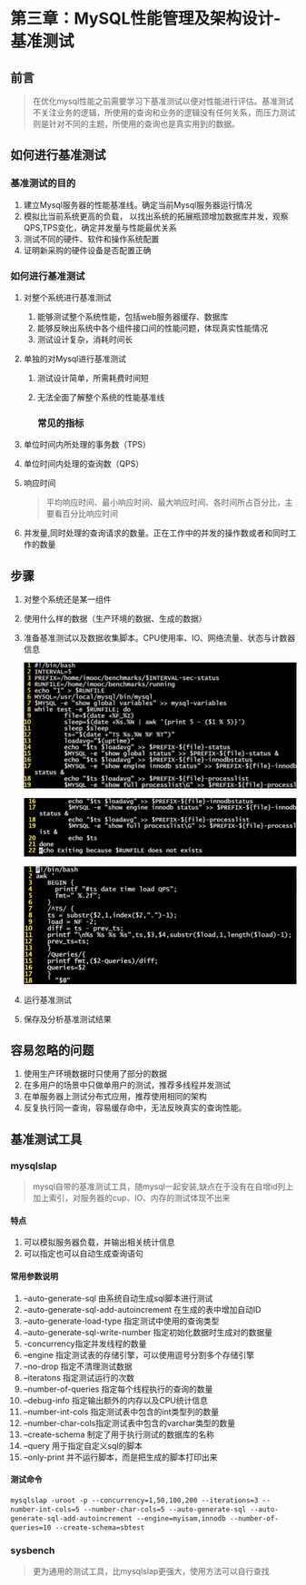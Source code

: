 # 第三章：MySQL性能管理及架构设计-基准测试



## 前言

> 在优化mysql性能之前需要学习下基准测试以便对性能进行评估。基准测试不关注业务的逻辑，所使用的查询和业务的逻辑没有任何关系，而压力测试则是针对不同的主题，所使用的查询也是真实用到的数据。



## 如何进行基准测试

### 基准测试的目的

1. 建立Mysql服务器的性能基准线。确定当前Mysql服务器运行情况
2. 模拟比当前系统更高的负载， 以找出系统的拓展瓶颈增加数据库并发，观察QPS,TPS变化，确定并发量与性能最优关系
3. 测试不同的硬件、软件和操作系统配置
4. 证明新采购的硬件设备是否配置正确

### 如何进行基准测试

1. 对整个系统进行基准测试

   1. 能够测试整个系统性能，包括web服务器缓存、数据库
   2. 能够反映出系统中各个组件接口间的性能问题，体现真实性能情况
   3. 测试设计复杂，消耗时间长

2. 单独的对Mysql进行基准测试

   1. 测试设计简单，所需耗费时间短

   2. 无法全面了解整个系统的性能基准线

      ### 常见的指标

3. 单位时间内所处理的事务数（TPS）

4. 单位时间内处理的查询数（QPS）

5. 响应时间

   > 平均响应时间、最小响应时间、最大响应时间、各时间所占百分比，主要看百分比响应时间

6. 并发量,同时处理的查询请求的数量。正在工作中的并发的操作数或者和同时工作的数量

## 步骤

1. 对整个系统还是某一组件

2. 使用什么样的数据（生产环境的数据、生成的数据）

3. 准备基准测试以及数据收集脚本。CPU使用率、IO、网络流量、状态与计数器信息

   ![img](images/chapter3-1.png)

   ![img](images/chapter3-2.png)

   ![img](images/chapter3-3.png)

4. 运行基准测试

5. 保存及分析基准测试结果

## 容易忽略的问题

1. 使用生产环境数据时只使用了部分的数据
2. 在多用户的场景中只做单用户的测试，推荐多线程并发测试
3. 在单服务器上测试分布式应用，推荐使用相同的架构
4. 反复执行同一查询，容易缓存命中，无法反映真实的查询性能。

## 基准测试工具

### mysqlslap

> mysql自带的基准测试工具，随mysql一起安装,缺点在于没有在自增id列上加上索引，对服务器的cup、IO、内存的测试体现不出来

#### 特点

1. 可以模拟服务器负载，并输出相关统计信息
2. 可以指定也可以自动生成查询语句

#### 常用参数说明

1. –auto-generate-sql 由系统自动生成sql脚本进行测试
2. –auto-generate-sql-add-autoincrement 在生成的表中增加自动ID
3. –auto-generate-load-type 指定测试中使用的查询类型
4. –auto-generate-sql-write-number 指定初始化数据时生成对的数据量
5. -concurrency指定并发线程的数量
6. –engine 指定测试表的存储引擎，可以使用逗号分割多个存储引擎
7. –no-drop 指定不清理测试数据
8. –iteratons 指定测试运行的次数
9. –number-of-queries 指定每个线程执行的查询的数量
10. –debug-info 指定输出额外的内存以及CPU统计信息
11. –number-int-cols 指定测试表中包含的int类型列的数量
12. –number-char-cols指定测试表中包含的varchar类型的数量
13. –create-schema 制定了用于执行测试的数据库的名称
14. –query 用于指定自定义sql的脚本
15. –only-print 并不运行脚本，而是把生成的脚本打印出来

#### 测试命令

```
mysqlslap -uroot -p --concurrency=1,50,100,200 --iterations=3 --number-int-cols=5 --number-char-cols=5 --auto-generate-sql --auto-generate-sql-add-autoincrement --engine=myisam,innodb --number-of-queries=10 --create-schema=sbtest
```

### sysbench

> 更为通用的测试工具，比mysqlslap更强大，使用方法可以自行查找